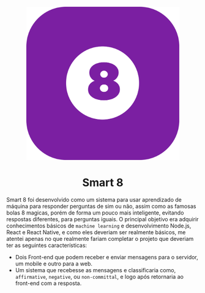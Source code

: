 <p align="center">
  <img src="assets/logo.png" width="400" alt="Smart 8">
</p>
<h1 align="center">Smart 8</h1>

Smart 8 foi desenvolvido como um sistema para usar aprendizado de máquina para responder perguntas de sim ou não, assim como as famosas bolas 8 magicas, porém de forma um pouco mais inteligente, evitando respostas diferentes, para perguntas iguais.
O principal objetivo era adquirir conhecimentos básicos de `machine learning` e desenvolvimento Node.js, React e React Native, e como eles deveriam ser realmente básicos, me atentei apenas no que realmente fariam completar o projeto que deveriam ter as seguintes características:

- Dois Front-end que podem receber e enviar mensagens para o servidor, um mobile e outro para a web.
- Um sistema que recebesse as mensagens e classificaria como, `affirmative`, `negative`, ou `non-committal`, e logo após retornaria ao front-end com a resposta.
